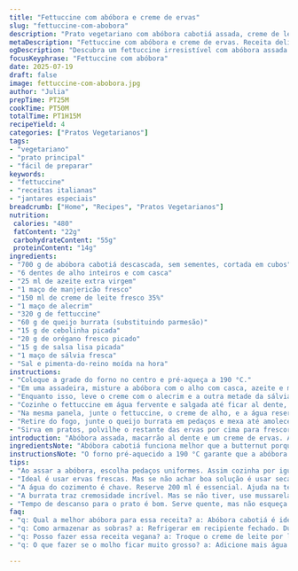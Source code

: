 ```yaml
---
title: "Fettuccine com abóbora e creme de ervas"
slug: "fettuccine-com-abobora"
description: "Prato vegetariano com abóbora cabotiá assada, creme de leite infundido com alecrim e sálvia, fettuccine al dente, e mistura fresca de manjericão, cebolinha, orégano e salsa. Sem ovos nem nozes. Uso de alho assado para sabor suave e toque de burrata para variar o queijo. Tempo total ajustado para 1h15min com etapas reorganizadas para otimizar sabor e textura."
metaDescription: "Fettuccine com abóbora e creme de ervas. Receita deliciosa vegetariana. Sabor intenso e combinação de texturas para luxar nas refeições."
ogDescription: "Descubra um fettuccine irresistível com abóbora assada e creme de ervas frescas. Um prato que encanta em almoços e jantares especiais."
focusKeyphrase: "Fettuccine com abóbora"
date: 2025-07-19
draft: false
image: fettuccine-com-abobora.jpg
author: "Julia"
prepTime: PT25M
cookTime: PT50M
totalTime: PT1H15M
recipeYield: 4
categories: ["Pratos Vegetarianos"]
tags:
- "vegetariano"
- "prato principal"
- "fácil de preparar"
keywords:
- "fettuccine"
- "receitas italianas"
- "jantares especiais"
breadcrumb: ["Home", "Recipes", "Pratos Vegetarianos"]
nutrition: 
 calories: "480"
 fatContent: "22g"
 carbohydrateContent: "55g"
 proteinContent: "14g"
ingredients:
- "700 g de abóbora cabotiá descascada, sem sementes, cortada em cubos"
- "6 dentes de alho inteiros e com casca"
- "25 ml de azeite extra virgem"
- "1 maço de manjericão fresco"
- "150 ml de creme de leite fresco 35%"
- "1 maço de alecrim"
- "320 g de fettuccine"
- "60 g de queijo burrata (substituindo parmesão)"
- "15 g de cebolinha picada"
- "20 g de orégano fresco picado"
- "15 g de salsa lisa picada"
- "1 maço de sálvia fresca"
- "Sal e pimenta-do-reino moída na hora"
instructions:
- "Coloque a grade do forno no centro e pré-aqueça a 190 °C."
- "Em uma assadeira, misture a abóbora com o alho com casca, azeite e metade da sálvia. Tempere com sal e pimenta. Leve ao forno por 35 minutos, mexendo na metade do tempo. Ao final, retire o alho, esprema para extrair a pasta e descarte as cascas e a sálvia usada."
- "Enquanto isso, leve o creme com o alecrim e a outra metade da sálvia ao fogo. Quando ferver, tire do fogo e deixe em infusão por 4 minutos. Retire as ervas e descarte. Misture a pasta de alho ao creme. Tempere com sal e pimenta. Reserve aquecido."
- "Cozinhe o fettuccine em água fervente e salgada até ficar al dente, cerca de 8 minutos. Reserve 200 ml da água do cozimento e escorra o macarrão."
- "Na mesma panela, junte o fettuccine, o creme de alho, e a água reservada. Leve ao fogo e mexa constantemente para encorpar o molho e terminar de cozinhar o macarrão por mais 2-3 minutos."
- "Retire do fogo, junte o queijo burrata em pedaços e mexa até amolecer e incorporar. Misture a abóbora assada com metade das ervas frescas picadas (manjericão, cebolinha, orégano e salsa)."
- "Sirva em pratos, polvilhe o restante das ervas por cima para frescor e aroma."
introduction: "Abóbora assada, macarrão al dente e um creme de ervas. Alho que perdeu a agressividade no forno. Queijo cremoso que troca o tradicional por uma textura mais aveludada. Tudo pensado para transformar um prato simples em algo que funciona em qualquer jantar com amigos ou família. Sálvia, alecrim, manjericão, tudo fresco pra dar vida. Cada mordida mistura a doçura terrosa da abóbora com o toque herbal, trazendo um equilíbrio interessante. Não é rápido, precisa de um tempo, mas o resultado compensa. O truque está na organização do preparo, porque o forno faz sua parte e o molho é infuso, mas não complicado. Vai no forno o que pode ir, enquanto o resto bate ponto no fogão. O sabor do alho assado brilha, mas não domina. Burrata entrega cremosidade que você não prevê, diferente do queijo parmesão comum. A pasta se mistura com a água do cozimento, garantindo liga e textura, nem seca, nem aguada. Por fim, o aroma das ervas frescas salta do prato. Tudo pra um almoço de fim de semana com calma."
ingredientsNote: "Abóbora cabotiá funciona melhor que a butternut porque tem sabor mais doce e textura cremosa depois de assada, dispensando muita gordura adicional. O alho assado muda o jogo: perde aquele aroma forte e vira pasta suave, ótima para a base do creme. Use azeite extra virgem, mas com moderação, para não sobrecarregar o prato no forno. Queijo burrata traz textura diferente e cremosidade inesperada, mas pode usar mussarela de búfala se quiser variar. As ervas precisam ser frescas, nada de secas; sálvia e alecrim dão aquele fundo perfumado, enquanto manjericão, salsa, cebolinha e orégano são finalizadores que aumentam o frescor e o contraste verde. Água do cozimento do macarrão não pode ser jogada fora; é o segredo para ajustar a textura do molho. Sal e pimenta a gosto, mas cuidado para não exagerar. Evite usar ingredientes com ovo para manter a receita sem ovos. A combinação de ervas troca a monotonia dos temperos tradicionais do macarrão. A ordem das ervas na receita influencia no sabor: as mais fortes no creme, as frescas só no final."
instructionsNote: "O forno pré-aquecido a 190 °C garante que a abóbora cozinhe na temperatura ideal, sem queimar o alho. Mexer na metade do tempo assegura cozimento uniforme. O alho deve ser espremer com cuidado, retirando a pele para não amargar o creme. Na infusão do creme de leite, 4 minutos são suficientes para extrair aroma sem amargar ou deixar gosto de ervas muito intenso. Remova todas as ervas para não deixar pedaços ou sabor residual. O molho fica melhor quando o creme, a pasta de alho e a água do cozimento do fettuccine são misturados na mesma panela do macarrão, permitindo que o amido do macarrão engrosse o molho. Controlar o fogo na hora da mistura evita que o creme ferva e talhe. A burrata deve ser incorporada só no final com o fogo desligado ou bem baixo para derreter suavemente. As ervas frescas são adicionadas aos poucos — metade na mistura quente pra soltar aroma, metade na finalização pra frescor visual e olfativo. A montagem precisa ser rápida, pois o macarrão pode ressecar. Para servir, pode espremer um pouco de limão ou adicionar uma pitada de noz-moscada ralada para um toque diferente. Reposar o molho por alguns minutos ajuda na textura, mas o prato deve ser servido quente."
tips:
- "Ao assar a abóbora, escolha pedaços uniformes. Assim cozinha por igual. Mexa a cada 15 minutos. Alho deve ficar macio. Aproveite o sabor doce da abóbora. Não deixe amargor no prato."
- "Ideal é usar ervas frescas. Mas se não achar boa solução é usar secas. Pique bem. A infusão pra receita não deve passar 4 minutos. Senão amarga o creme. Alho assado transforma tudo."
- "A água do cozimento é chave. Reserve 200 ml é essencial. Ajuda na textura do molho. Sem essa água, pode ficar seco. Experimente sempre antes de servir. Ajuste o molho a gosto."
- "A burrata traz cremosidade incrível. Mas se não tiver, use mussarela de búfala. Resultados diferentes, mas ainda saborosos. Teste cada opção. Para o frescor das ervas, adicione ao final."
- "Tempo de descanso para o prato é bom. Serve quente, mas não esqueça da finalização. Um pouco de limão realça sabores. Uma pitada de noz-moscada também ajuda. Mudanças sutis fazem diferença."
faq:
- "q: Qual a melhor abóbora para essa receita? a: Abóbora cabotiá é ideal. Tem sabor doce. Textura cremosa depois de assada. Outras versões podem funcionar, mas cabotiá é garantia."
- "q: Como armazenar as sobras? a: Refrigerar em recipiente fechado. Dura até 2 dias. Reaquecer no fogão é melhor. Assim evita ressecar. No micro-ondas pode perder textura."
- "q: Posso fazer essa receita vegana? a: Troque o creme de leite por leite de coco. Use queijo vegano. Sálvia e alecrim continuam. Cuidado com sal e pimenta para não perder sabor."
- "q: O que fazer se o molho ficar muito grosso? a: Adicione mais água do cozimento. Misture bem em fogo baixo. Não deixe ferver. Se ficar aguado, ajuste com mais ervas ou tempero."

---
```


